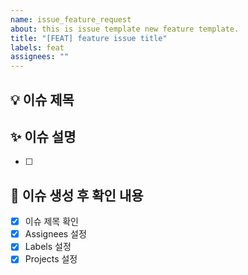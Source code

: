 ```yaml
---
name: issue_feature_request
about: this is issue template new feature template.
title: "[FEAT] feature issue title"
labels: feat
assignees: ""
---
```


## 💡 이슈 제목

## ✨ 이슈 설명

- [ ]

## 🎯 이슈 생성 후 확인 내용

- [x] 이슈 제목 확인
- [x] Assignees 설정
- [x] Labels 설정
- [x] Projects 설정

